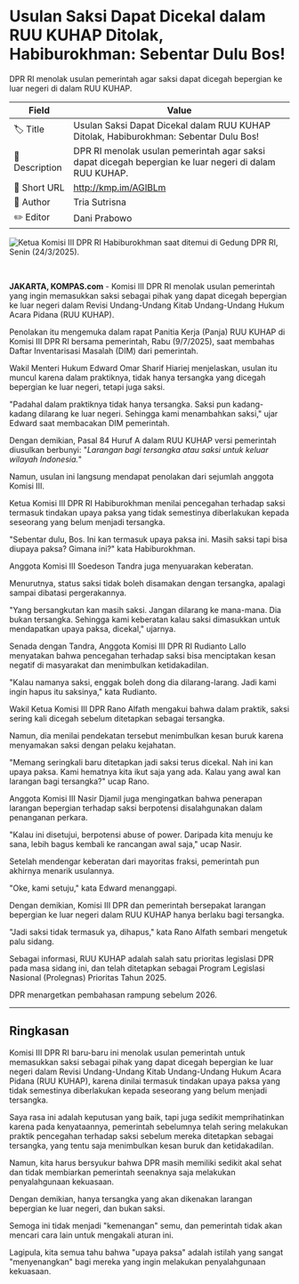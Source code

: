 # Usulan Saksi Dapat Dicekal dalam RUU KUHAP Ditolak, Habiburokhman: Sebentar Dulu Bos!

DPR RI menolak usulan pemerintah agar saksi dapat dicegah bepergian ke luar negeri di dalam RUU KUHAP.

| Field         | Value                                                       |
|---------------|-------------------------------------------------------------|
| 🏷️ Title       | Usulan Saksi Dapat Dicekal dalam RUU KUHAP Ditolak, Habiburokhman: Sebentar Dulu Bos! |
| 📝 Description | DPR RI menolak usulan pemerintah agar saksi dapat dicegah bepergian ke luar negeri di dalam RUU KUHAP. |
| 🔗 Short URL   | http://kmp.im/AGIBLm |
| 👤 Author      | Tria Sutrisna |
| ✏️ Editor      | Dani Prabowo |

![Ketua Komisi III DPR RI Habiburokhman saat ditemui di Gedung DPR RI, Senin (24/3/2025).](https://asset.kompas.com/crops/GAb4ei5zNlILFZI6zjYEPuYcpDA=/0x0:0x0/750x500/data/photo/2025/03/24/67e109eb90cc1.jpg)

 

**JAKARTA, KOMPAS.com** - Komisi III DPR RI menolak usulan pemerintah yang ingin memasukkan saksi sebagai pihak yang dapat dicegah bepergian ke luar negeri dalam Revisi Undang-Undang Kitab Undang-Undang Hukum Acara Pidana (RUU KUHAP).

Penolakan itu mengemuka dalam rapat Panitia Kerja (Panja) RUU KUHAP di Komisi III DPR RI bersama pemerintah, Rabu (9/7/2025), saat membahas Daftar Inventarisasi Masalah (DIM) dari pemerintah.

Wakil Menteri Hukum Edward Omar Sharif Hiariej menjelaskan, usulan itu muncul karena dalam praktiknya, tidak hanya tersangka yang dicegah bepergian ke luar negeri, tetapi juga saksi.

"Padahal dalam praktiknya tidak hanya tersangka. Saksi pun kadang-kadang dilarang ke luar negeri. Sehingga kami menambahkan saksi," ujar Edward saat membacakan DIM pemerintah.

Dengan demikian, Pasal 84 Huruf A dalam RUU KUHAP versi pemerintah diusulkan berbunyi: "*Larangan bagi tersangka atau saksi untuk keluar wilayah Indonesia.*"

Namun, usulan ini langsung mendapat penolakan dari sejumlah anggota Komisi III.

Ketua Komisi III DPR RI Habiburokhman menilai pencegahan terhadap saksi termasuk tindakan upaya paksa yang tidak semestinya diberlakukan kepada seseorang yang belum menjadi tersangka.

"Sebentar dulu, Bos. Ini kan termasuk upaya paksa ini. Masih saksi tapi bisa diupaya paksa? Gimana ini?" kata Habiburokhman.

Anggota Komisi III Soedeson Tandra juga menyuarakan keberatan.

Menurutnya, status saksi tidak boleh disamakan dengan tersangka, apalagi sampai dibatasi pergerakannya.

"Yang bersangkutan kan masih saksi. Jangan dilarang ke mana-mana. Dia bukan tersangka. Sehingga kami keberatan kalau saksi dimasukkan untuk mendapatkan upaya paksa, dicekal," ujarnya.

Senada dengan Tandra, Anggota Komisi III DPR RI Rudianto Lallo menyatakan bahwa pencegahan terhadap saksi bisa menciptakan kesan negatif di masyarakat dan menimbulkan ketidakadilan.

"Kalau namanya saksi, enggak boleh dong dia dilarang-larang. Jadi kami ingin hapus itu saksinya," kata Rudianto.

Wakil Ketua Komisi III DPR Rano Alfath mengakui bahwa dalam praktik, saksi sering kali dicegah sebelum ditetapkan sebagai tersangka.

Namun, dia menilai pendekatan tersebut menimbulkan kesan buruk karena menyamakan saksi dengan pelaku kejahatan.

"Memang seringkali baru ditetapkan jadi saksi terus dicekal. Nah ini kan upaya paksa. Kami hematnya kita ikut saja yang ada. Kalau yang awal kan larangan bagi tersangka?" ucap Rano.

Anggota Komisi III Nasir Djamil juga mengingatkan bahwa penerapan larangan bepergian terhadap saksi berpotensi disalahgunakan dalam penanganan perkara.

"Kalau ini disetujui, berpotensi abuse of power. Daripada kita menuju ke sana, lebih bagus kembali ke rancangan awal saja," ucap Nasir.

Setelah mendengar keberatan dari mayoritas fraksi, pemerintah pun akhirnya menarik usulannya.

"Oke, kami setuju," kata Edward menanggapi.

Dengan demikian, Komisi III DPR dan pemerintah bersepakat larangan bepergian ke luar negeri dalam RUU KUHAP hanya berlaku bagi tersangka.

"Jadi saksi tidak termasuk ya, dihapus," kata Rano Alfath sembari mengetuk palu sidang.

Sebagai informasi, RUU KUHAP adalah salah satu prioritas legislasi DPR pada masa sidang ini, dan telah ditetapkan sebagai Program Legislasi Nasional (Prolegnas) Prioritas Tahun 2025.

DPR menargetkan pembahasan rampung sebelum 2026.

---
## Ringkasan

Komisi III DPR RI baru-baru ini menolak usulan pemerintah untuk memasukkan saksi sebagai pihak yang dapat dicegah bepergian ke luar negeri dalam Revisi Undang-Undang Kitab Undang-Undang Hukum Acara Pidana (RUU KUHAP), karena dinilai termasuk tindakan upaya paksa yang tidak semestinya diberlakukan kepada seseorang yang belum menjadi tersangka.



Saya rasa ini adalah keputusan yang baik, tapi juga sedikit memprihatinkan karena pada kenyataannya, pemerintah sebelumnya telah sering melakukan praktik pencegahan terhadap saksi sebelum mereka ditetapkan sebagai tersangka, yang tentu saja menimbulkan kesan buruk dan ketidakadilan.

 Namun, kita harus bersyukur bahwa DPR masih memiliki sedikit akal sehat dan tidak membiarkan pemerintah seenaknya saja melakukan penyalahgunaan kekuasaan.

 Dengan demikian, hanya tersangka yang akan dikenakan larangan bepergian ke luar negeri, dan bukan saksi.

 Semoga ini tidak menjadi "kemenangan" semu, dan pemerintah tidak akan mencari cara lain untuk mengakali aturan ini.

 Lagipula, kita semua tahu bahwa "upaya paksa" adalah istilah yang sangat "menyenangkan" bagi mereka yang ingin melakukan penyalahgunaan kekuasaan.
